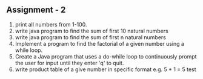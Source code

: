 ## Assignment - 2

1. print all numbers from 1-100.
2. write java program to find the sum of first 10 natural numbers
3. write java program to find the sum of first n natural numbers
4. Implement a program to find the factorial of a given number using a while loop.
5. Create a Java program that uses a do-while loop to continuously prompt the user for input until they enter 'q' to quit.
6. write product table of a give number in specific format e.g. 5 * 1 = 5
test